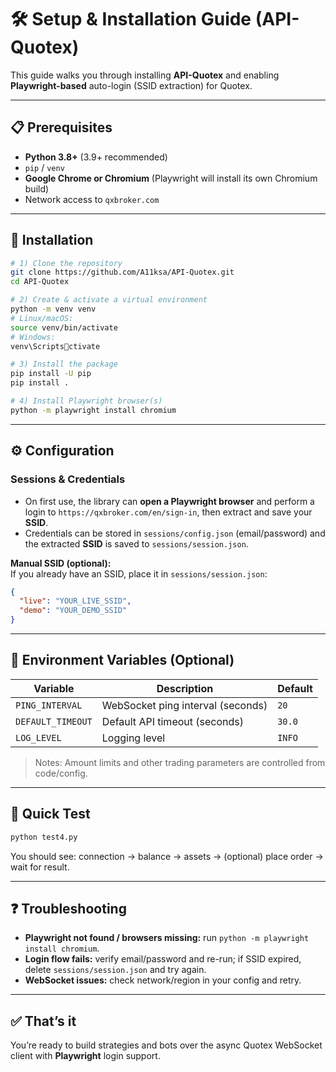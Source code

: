 # 🛠️ Setup & Installation Guide (API-Quotex)

This guide walks you through installing **API-Quotex** and enabling **Playwright-based** auto-login (SSID extraction) for Quotex.

---

## 📋 Prerequisites
- **Python 3.8+** (3.9+ recommended)
- `pip` / `venv`
- **Google Chrome or Chromium** (Playwright will install its own Chromium build)
- Network access to `qxbroker.com`

---

## 🚀 Installation

```bash
# 1) Clone the repository
git clone https://github.com/A11ksa/API-Quotex.git
cd API-Quotex

# 2) Create & activate a virtual environment
python -m venv venv
# Linux/macOS:
source venv/bin/activate
# Windows:
venv\Scriptsctivate

# 3) Install the package
pip install -U pip
pip install .

# 4) Install Playwright browser(s)
python -m playwright install chromium
```

---

## ⚙️ Configuration

### Sessions & Credentials
- On first use, the library can **open a Playwright browser** and perform a login to `https://qxbroker.com/en/sign-in`, then extract and save your **SSID**.
- Credentials can be stored in `sessions/config.json` (email/password) and the extracted **SSID** is saved to `sessions/session.json`.

**Manual SSID (optional):**  
If you already have an SSID, place it in `sessions/session.json`:
```json
{
  "live": "YOUR_LIVE_SSID",
  "demo": "YOUR_DEMO_SSID"
}
```

---

## 🔧 Environment Variables (Optional)

| Variable            | Description                          | Default |
|---------------------|--------------------------------------|---------|
| `PING_INTERVAL`     | WebSocket ping interval (seconds)    | `20`    |
| `DEFAULT_TIMEOUT`   | Default API timeout (seconds)        | `30.0`  |
| `LOG_LEVEL`         | Logging level                        | `INFO`  |

> Notes: Amount limits and other trading parameters are controlled from code/config.

---

## 🧪 Quick Test

```bash
python test4.py
```

You should see: connection → balance → assets → (optional) place order → wait for result.

---

## ❓ Troubleshooting

- **Playwright not found / browsers missing:** run `python -m playwright install chromium`.
- **Login flow fails:** verify email/password and re-run; if SSID expired, delete `sessions/session.json` and try again.
- **WebSocket issues:** check network/region in your config and retry.

---

## ✅ That’s it
You’re ready to build strategies and bots over the async Quotex WebSocket client with **Playwright** login support.
